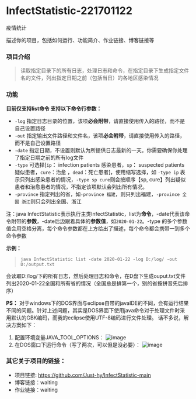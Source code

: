 # InfectStatistic-221701122
疫情统计

描述你的项目，包括如何运行、功能简介、作业链接、博客链接等

### 项目介绍

> 读取指定目录下的所有日志，处理日志和命令，在指定目录下生成指定文件名的文件，列出指定日期之前（包括当日）的各地区感染情况

### 功能

**目前仅支持list命令 支持以下命令行参数：**

- `-log`  指定日志目录的位置，该项**必会附带**，请直接使用传入的路径，而不是自己设置路径  
- `-out`  指定输出文件路径和文件名，该项**必会附带**，请直接使用传入的路径，而不是自己设置路径  
- `-date` 指定日期，不设置则默认为所提供日志最新的一天。你需要确保你处理了指定日期之前的所有log文件  
- `-type`  可选择[`ip`： infection patients 感染患者，`sp`： suspected patients 疑似患者，`cure`：治愈 ，`dead`：死亡患者]，使用缩写选择，如 `-type ip` 表示只列出感染患者的情况，`-type sp cure`则会按顺序【sp, cure】列出疑似患者和治愈患者的情况，不指定该项默认会列出所有情况。  
- `-province` 指定列出的省，如`-province 福建`，则只列出福建，`-province 全国 浙江`则只会列出全国、浙江  

注：java InfectStatistic表示执行主类InfectStatistic，list为**命令**，-date代表该命令附带的**参数**，-date后边跟着具体的**参数值**，如`2020-01-22`。-type 的多个参数值会用空格分离，每个命令参数都在上方给出了描述，每个命令都会携带一到多个命令参数

**示例：**  
>`java InfectStatistic list -date 2020-01-22 -log D:/log/ -out D:/output.txt`  

会读取D:/log/下的所有日志，然后处理日志和命令，在D盘下生成ouput.txt文件列出2020-01-22全国和所有省的情况（全国总是排第一个，别的省按拼音先后排序）

**PS：** 对于windows下的DOS界面与eclipse自带的javaIDE的不同，会有运行结果不同的问题。针对上述问题，其实是DOS界面下使用java命令对于处理文件时采用默认的GBK编码，而我的eclipse使用UTF-8编码进行文件处理。
话不多说，解决方案如下：
1. 配置环境变量JAVA_TOOL_OPTIONS：
![image](https://images.cnblogs.com/cnblogs_com/hylog/1647349/o_200214075649b.png)
2. 在DOS窗口下运行命令（写了两次，可以但是没必要）：
![image](https://images.cnblogs.com/cnblogs_com/hylog/1647349/o_200214075638a.png)

### 其它关于项目的链接：
- 项目链接: https://github.com/Just-hy/InfectStatistic-main
- 博客链接：waiting
- 作业链接：waiting